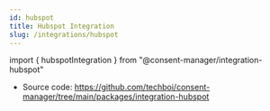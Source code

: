```yaml
---
id: hubspot
title: Hubspot Integration
slug: /integrations/hubspot
---
```


import { hubspotIntegration } from "@consent-manager/integration-hubspot"

- Source code: https://github.com/techboi/consent-manager/tree/main/packages/integration-hubspot

<IntegrationProfile integration={hubspotIntegration({})} />
